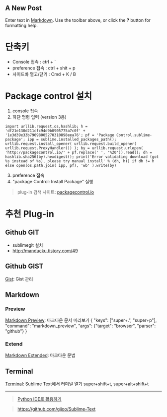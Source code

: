 ## A New Post

Enter text in [Markdown](http://daringfireball.net/projects/markdown/). Use the toolbar above, or click the **?** button for formatting help.


# 단축키
- Console 접속 : ctrl + \`
- preference 접속 : ctrl + shit + p
- 사이드바 열고/닫기 : Cmd + K / B 

# Package control 설치 
1. console 접속
1. 하단 명령 입력 (version 3용)
```
import urllib.request,os,hashlib; h = 'df21e130d211cfc94d9b0905775a7c0f' + '1e3d39e33b79698005270310898eea76'; pf = 'Package Control.sublime-package'; ipp = sublime.installed_packages_path(); urllib.request.install_opener( urllib.request.build_opener( urllib.request.ProxyHandler()) ); by = urllib.request.urlopen( 'http://packagecontrol.io/' + pf.replace(' ', '%20')).read(); dh = hashlib.sha256(by).hexdigest(); print('Error validating download (got %s instead of %s), please try manual install' % (dh, h)) if dh != h else open(os.path.join( ipp, pf), 'wb' ).write(by)
```
3. preference 접속 
4. "package Control: Install Package" 실행

> plug-in 검색 사이트: [packagecontrol.io](https://packagecontrol.io)

# 추천 Plug-in 
## Github GIT 
- sublimegit 설치 
- http://manducku.tistory.com/49


## Github GIST
[Gist](https://gist.github.com/): Gist 관리

## Markdown 
### Preview 
[Markdown Preview](https://github.com/revolunet/sublimetext-markdown-preview): 마크다운 문서 미리보기
{ "keys": ["super+.", "super+p"], "command": "markdown_preview", "args": {"target": "browser", "parser": "github"} }

### Extend
[Markdown Extended](https://github.com/jonschlinkert/sublime-markdown-extended): 마크다운 문법


## Terminal 
[Terminal](https://github.com/wbond/sublime_terminal): Sublime Text에서 터미널 열기
super+shift+t, super+alt+shift+t




---

> [Python IDE로 활용하기](https://github.com/shagabutdinov/sublime-enhanced)

> https://github.com/gjjoo/Sublime-Text
